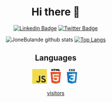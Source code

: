 <div align="center">
  <h1> Hi there 👋 </h1>

[![Linkedin Badge](https://img.shields.io/badge/-Linkedin-0e76a8?style=flat-square&logo=Linkedin&logoColor=white&link=https://www.linkedin.com/in/jone-bulande/)](https://www.linkedin.com/in/jone-bulande/)
[![Twitter Badge](https://img.shields.io/badge/-JoneBulande-%231877F2.svg?&style=flat-square&logo=twitter&logoColor=white&link=https://twitter.com/JoneBulande)](https://twitter.com/JoneBulande)


<!--
**JoneBulande/JoneBulande** is a ✨ _special_ ✨ repository because its `README.md` (this file) appears on your GitHub profile.

Here are some ideas to get you started:

- 🔭 I’m currently working on ...
- 🌱 I’m currently learning ...
- 👯 I’m looking to collaborate on ...
- 🤔 I’m looking for help with ...
- 💬 Ask me about ...
- 📫 How to reach me: ...
- 😄 Pronouns: ...
- ⚡ Fun fact: ...
-->
![JoneBulande github stats](https://github-readme-stats.vercel.app/api?username=JoneBulande&show_icons=true&theme=tokyonight)
[![Top Langs](https://github-readme-stats.vercel.app/api/top-langs/?username=JoneBulande&theme=tokyonight)](https://github.com/JoneBulande/github-readme-stats)

## Languages
<code><img height="40" src="https://raw.githubusercontent.com/github/explore/80688e429a7d4ef2fca1e82350fe8e3517d3494d/topics/javascript/javascript.png"></code>
<code><img height="40" src="https://raw.githubusercontent.com/github/explore/80688e429a7d4ef2fca1e82350fe8e3517d3494d/topics/html/html.png"></code>
<code><img height="40" src="https://raw.githubusercontent.com/github/explore/80688e429a7d4ef2fca1e82350fe8e3517d3494d/topics/css/css.png"></code>

[visitors](https://visitor-badge.laobi.icu/badge?page_id=JoneBulande.profile)

</div>
